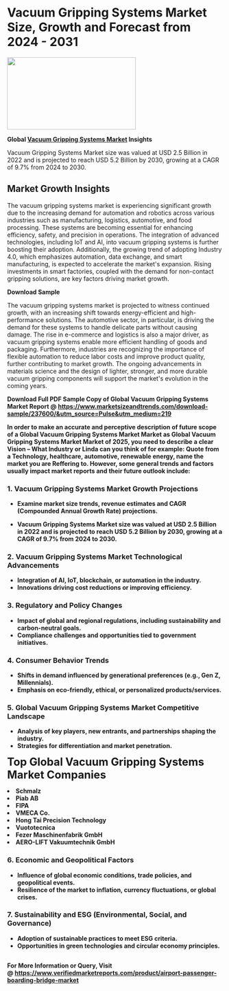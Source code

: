 <H1>Vacuum Gripping Systems Market Size, Growth and Forecast from 2024 - 2031</H1><img class="aligncenter size-medium wp-image-584254" src="https://thirdeyenews.in/wp-content/uploads/2024/09/Global-Market-Research-300x168.jpeg" alt="" width="300" height="168" /><p><strong>Global&nbsp;<a href="https://www.marketsizeandtrends.com/download-sample/237600/&amp;utm_source=Pulse&amp;utm_medium=219">Vacuum Gripping Systems Market</a> Insights</strong></p><p>Vacuum Gripping Systems Market size was valued at USD 2.5 Billion in 2022 and is projected to reach USD 5.2 Billion by 2030, growing at a CAGR of 9.7% from 2024 to 2030.</p><p><h2>Market Growth Insights</h2> <p>The vacuum gripping systems market is experiencing significant growth due to the increasing demand for automation and robotics across various industries such as manufacturing, logistics, automotive, and food processing. These systems are becoming essential for enhancing efficiency, safety, and precision in operations. The integration of advanced technologies, including IoT and AI, into vacuum gripping systems is further boosting their adoption. Additionally, the growing trend of adopting Industry 4.0, which emphasizes automation, data exchange, and smart manufacturing, is expected to accelerate the market's expansion. Rising investments in smart factories, coupled with the demand for non-contact gripping solutions, are key factors driving market growth.</p> <p><strong>Download Sample</strong></p> <p>The vacuum gripping systems market is projected to witness continued growth, with an increasing shift towards energy-efficient and high-performance solutions. The automotive sector, in particular, is driving the demand for these systems to handle delicate parts without causing damage. The rise in e-commerce and logistics is also a major driver, as vacuum gripping systems enable more efficient handling of goods and packaging. Furthermore, industries are recognizing the importance of flexible automation to reduce labor costs and improve product quality, further contributing to market growth. The ongoing advancements in materials science and the design of lighter, stronger, and more durable vacuum gripping components will support the market's evolution in the coming years. <p><strong></p><p><span class=""><strong>Download Full PDF Sample Copy of Global Vacuum Gripping Systems Market Report</strong> @ <a href="https://www.marketsizeandtrends.com/download-sample/237600/&amp;utm_source=Pulse&amp;utm_medium=219" target="_blank">https://www.marketsizeandtrends.com/download-sample/237600/&amp;utm_source=Pulse&amp;utm_medium=219</a></span></p><p>In order to make an accurate and perceptive description of future scope of a Global&nbsp;Vacuum Gripping Systems Market Market as Global&nbsp;Vacuum Gripping Systems Market Market of 2025, you need to describe a clear Vision &ndash; What Industry or Linda can you think of for example: Quote from a Technology, healthcare, automotive, renewable energy, name the market you are Reffering to. However, some general trends and factors usually impact market reports and their future outlook include:</p><h3>1.&nbsp;<strong>Vacuum Gripping Systems Market Growth Projections</strong></h3><ul><li>Examine market size trends, revenue estimates and CAGR (Compounded Annual Growth Rate) projections.</li><li><p>Vacuum Gripping Systems Market size was valued at USD 2.5 Billion in 2022 and is projected to reach USD 5.2 Billion by 2030, growing at a CAGR of 9.7% from 2024 to 2030.</p></li></ul><h3>2.&nbsp;<strong>Vacuum Gripping Systems Market Technological Advancements</strong></h3><ul><li>Integration of AI, IoT, blockchain, or automation in the industry.</li><li>Innovations driving cost reductions or improving efficiency.</li></ul><h3>3.&nbsp;<strong>Regulatory and Policy Changes</strong></h3><ul><li>Impact of global and regional regulations, including sustainability and carbon-neutral goals.</li><li>Compliance challenges and opportunities tied to government initiatives.</li></ul><h3>4.&nbsp;<strong>Consumer Behavior Trends</strong></h3><ul><li>Shifts in demand influenced by generational preferences (e.g., Gen Z, Millennials).</li><li>Emphasis on eco-friendly, ethical, or personalized products/services.</li></ul><h3>5.&nbsp;<strong>Global Vacuum Gripping Systems Market Competitive Landscape</strong></h3><ul><li>Analysis of key players, new entrants, and partnerships shaping the industry.</li><li>Strategies for differentiation and market penetration.</li></ul><p data-pm-slice="1 1 []"><span style="color: inherit; font-family: inherit; font-size: 25px;">Top Global Vacuum Gripping Systems Market Companies</span></p><div class="" data-test-id=""><p><li>Schmalz</li><li> Piab AB</li><li> FIPA</li><li> VMECA Co.</li><li> Hong Tai Precision Technology</li><li> Vuototecnica</li><li> Fezer Maschinenfabrik GmbH</li><li> AERO-LIFT Vakuumtechnik GmbH</li></p></div><h3>6.&nbsp;<strong>Economic and Geopolitical Factors</strong></h3><ul><li>Influence of global economic conditions, trade policies, and geopolitical events.</li><li>Resilience of the market to inflation, currency fluctuations, or global crises.</li></ul><h3>7.&nbsp;<strong>Sustainability and ESG (Environmental, Social, and Governance)</strong></h3><ul><li>Adoption of sustainable practices to meet ESG criteria.</li><li>Opportunities in green technologies and circular economy principles.</li></ul><h2><strong style="font-size: 14px;">For More Information or Query, Visit @&nbsp;</strong><a style="background-color: #ffffff; font-size: 14px;" href="https://www.marketsizeandtrends.com/report/vacuum-gripping-systems-market/" target="_blank">https://www.verifiedmarketreports.com/product/airport-passenger-boarding-bridge-market</a></h2>
